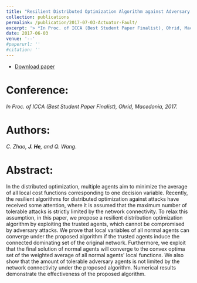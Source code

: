 ```yaml
---
title: "Resilient Distributed Optimization Algorithm against Adversary Attacks"
collection: publications
permalink: /publication/2017-07-03-Actuator-Fault/
excerpt: '> *In Proc. of ICCA (Best Student Paper Finalist), Ohrid, Macedonia, 2017*<br>*C. Zhao, **J. He**, and Q. Wang*.'
date: 2017-06-03
venue: '--'
#paperurl: ''
#citation: ''
---
```


- [Download paper](https://ieeexplore.ieee.org/abstract/document/8003106/)

Conference:
===
*In Proc. of ICCA (Best Student Paper Finalist), Ohrid, Macedonia, 2017.* 

Authors: 
===
*C. Zhao, **J. He**, and Q. Wang*.

Abstract: 
===
In the distributed optimization, multiple agents aim to minimize the average of all local cost functions corresponding to one decision variable. Recently, the resilient algorithms for distributed optimization against attacks have received some attention, where it is assumed that the maximum number of tolerable attacks is strictly limited by the network connectivity. To relax this assumption, in this paper, we propose a resilient distribution optimization algorithm by exploiting the trusted agents, which cannot be compromised by adversary attacks. We prove that local variables of all normal agents can converge under the proposed algorithm if the trusted agents induce the connected dominating set of the original network. Furthermore, we exploit that the final solution of normal agents will converge to the convex optima set of the weighted average of all normal agents' local functions. We also show that the amount of tolerable adversary agents is not limited by the network connectivity under the proposed algorithm. Numerical results demonstrate the effectiveness of the proposed algorithm.
